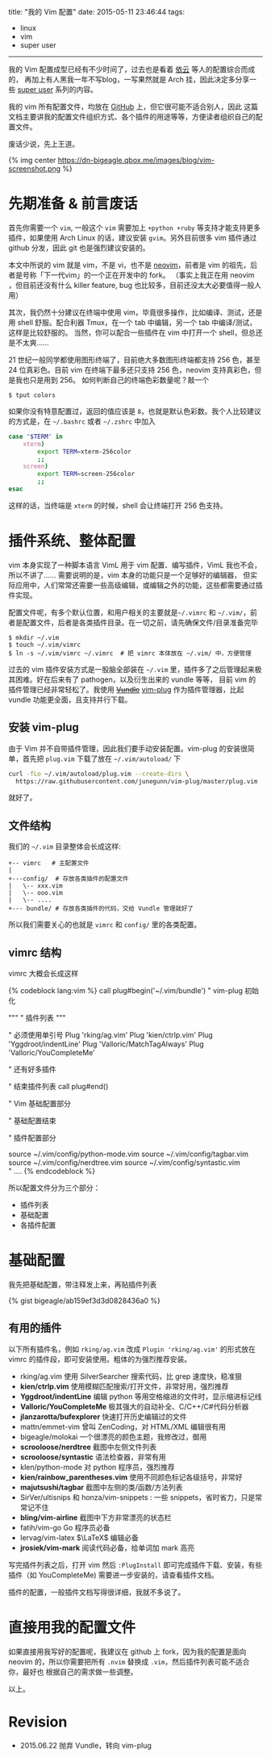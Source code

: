 title: "我的 Vim 配置"
date: 2015-05-11 23:46:44
tags: 
  - linux 
  - vim
  - super user
---

我的 Vim 配置成型已经有不少时间了，过去也是看着 [依云](http://lilydjwg.is-programmer.com) 等人的配置综合而成的，
再加上有人黑我一年不写blog，一写果然就是 Arch 挂，因此决定多分享一些 [super user](/tags/super-user) 系列的内容。

我的 vim 所有配置文件，均放在 [GitHub](https://github.com/bigeagle/neovim-config) 上，但它很可能不适合别人，因此
这篇文档主要讲我的配置文件组织方式、各个插件的用途等等，方便读者组织自己的配置文件。

废话少说，先上王道。

{% img center https://dn-bigeagle.qbox.me/images/blog/vim-screenshot.png %}

<!-- more -->

# 先期准备 & 前言废话

首先你需要一个 `vim`, 一般这个 `vim` 需要加上 `+python +ruby` 等支持才能支持更多插件，如果使用 Arch Linux 的话，建议安装 `gvim`。另外目前很多 vim
插件通过 github 分发，因此 git 也是强烈建议安装的。

本文中所说的 vim 就是 vim，不是 vi，也不是 [neovim](http://neovim.io/)，前者是 vim 的祖先，后者是号称「下一代vim」的一个正在开发中的 fork。
（事实上我正在用 neovim ，但目前还没有什么 killer feature, bug 也比较多，目前还没太大必要值得一般人用）

其次，我仍然十分建议在终端中使用 vim，毕竟很多操作，比如编译、测试，还是用 shell 舒服。配合利器 Tmux，在一个 tab 中编辑，另一个 tab 中编译/测试，这样是比较舒服的。
当然，你可以配合一些插件在 vim 中打开一个 shell，但总还是不太爽……


21 世纪一般同学都使用图形终端了，目前绝大多数图形终端都支持 256 色，甚至 24 位真彩色。目前 vim 在终端下最多还只支持 256 色，neovim 支持真彩色，但是我也只是用到 256。
如何判断自己的终端色彩数量呢？敲一个
```
$ tput colors
```
如果你没有特意配置过，返回的值应该是 `8`，也就是默认色彩数。我个人比较建议的方式是，在 `~/.bashrc` 或者 `~/.zshrc` 中加入
```bash
case "$TERM" in
    xterm)
        export TERM=xterm-256color
        ;;
    screen)
        export TERM=screen-256color
        ;;
esac
```
这样的话，当终端是 `xterm` 的时候，shell 会让终端打开 256 色支持。

# 插件系统、整体配置

vim 本身实现了一种脚本语言 VimL 用于 vim 配置、编写插件，VimL 我也不会，所以不讲了…… 需要说明的是，vim 本身的功能只是一个足够好的编辑器，
但实际应用中，人们常常还需要一些高级编辑，或编辑之外的功能，这些都需要通过插件实现。

配置文件呢，有多个默认位置，和用户相关的主要就是`~/.vimrc` 和 `~/.vim/`，前者是配置文件，后者是各类插件目录。在一切之前，请先确保文件/目录准备完毕

```
$ mkdir ~/.vim
$ touch ~/.vim/vimrc
$ ln -s ~/.vim/vimrc ~/.vimrc  # 把 vimrc 本体放在 ~/.vim/ 中，方便管理
```

过去的 vim 插件安装方式是一股脑全部装在 `~/.vim` 里，插件多了之后管理起来极其困难。好在后来有了 pathogen，以及衍生出来的 vundle 等等，
目前 vim 的插件管理已经非常轻松了。我使用 <s>[Vundle](https://github.com/gmarik/Vundle.vim)</s> [vim-plug](https://github.com/junegunn/vim-plug) 
作为插件管理器，比起 vundle 功能更全面，且支持并行下载。

## 安装 vim-plug 

由于 Vim 并不自带插件管理，因此我们要手动安装配置。vim-plug  的安装很简单，首先把 `plug.vim` 下载了放在 `~/.vim/autoload/` 下

```bash
curl -fLo ~/.vim/autoload/plug.vim --create-dirs \
  https://raw.githubusercontent.com/junegunn/vim-plug/master/plug.vim
```

就好了。

## 文件结构

我们的 `~/.vim` 目录整体会长成这样: 

```
+-- vimrc   # 主配置文件
|
+---config/  # 存放各类插件的配置文件
|   \-- xxx.vim
|   \-- ooo.vim
|   \-- ....
+--- bundle/ # 存放各类插件的代码，交给 Vundle 管理就好了
```

所以我们需要关心的也就是 `vimrc` 和 `config/` 里的各类配置。

## vimrc 结构

vimrc 大概会长成这样

{% codeblock lang:vim %}
call plug#begin('~/.vim/bundle') " vim-plug 初始化

"""
" 插件列表
"""

" 必须使用单引号
Plug 'rking/ag.vim'
Plug 'kien/ctrlp.vim'
Plug 'Yggdroot/indentLine'
Plug 'Valloric/MatchTagAlways'
Plug 'Valloric/YouCompleteMe'

" 还有好多插件

" 结束插件列表
call plug#end()


" Vim 基础配置部分

" 基础配置结束

" 插件配置部分

source ~/.vim/config/python-mode.vim
source ~/.vim/config/tagbar.vim
source ~/.vim/config/nerdtree.vim
source ~/.vim/config/syntastic.vim  
" ....
{% endcodeblock %}

所以配置文件分为三个部分：
- 插件列表
- 基础配置
- 各插件配置

# 基础配置

我先把基础配置，带注释发上来，再贴插件列表

{% gist bigeagle/ab159ef3d3d0828436a0 %}

## 有用的插件

以下所有插件名，例如 `rking/ag.vim` 改成 `Plugin 'rking/ag.vim'` 的形式放在 vimrc 的插件段，即可安装使用。粗体的为强烈推荐安装。

* rking/ag.vim 使用 SilverSearcher 搜索代码，比 grep 速度快，稳准狠
* **kien/ctrlp.vim** 使用模糊匹配搜索/打开文件，非常好用，强烈推荐
* **Yggdroot/indentLine** 编辑 python 等用空格缩进的文件时，显示缩进标记线
* **Valloric/YouCompleteMe** 极其强大的自动补全、C/C++/C#代码分析器
* **jlanzarotta/bufexplorer** 快速打开历史编辑过的文件
* mattn/emmet-vim 曾叫 ZenCoding，对 HTML/XML 编辑很有用
* bigeagle/molokai 一个很漂亮的颜色主题，我修改过，御用
* **scrooloose/nerdtree** 截图中左侧文件列表
* **scrooloose/syntastic** 语法检查器，非常有用
* klen/python-mode 对 python 程序员，强烈推荐
* **kien/rainbow_parentheses.vim** 使用不同颜色标记各级括号，非常好
* **majutsushi/tagbar** 截图中左侧的类/函数/方法列表
* SirVer/ultisnips 和 honza/vim-snippets : 一些 snippets，省时省力，只是常常记不住
* **bling/vim-airline** 截图中下方非常漂亮的状态栏
* fatih/vim-go Go 程序员必备
* lervag/vim-latex $\LaTeX$ 编辑必备
* **jrosiek/vim-mark** 阅读代码必备，给单词加 mark 高亮

写完插件列表之后，打开 vim 然后 `:PlugInstall` 即可完成插件下载、安装，有些插件（如 YouCompleteMe) 需要进一步安装的，请查看插件文档。

插件的配置，一般插件文档写得很详细，我就不多说了。


# 直接用我的配置文件

如果直接用我写好的配置呢，我建议在 github 上 fork，因为我的配置是面向 neovim 的，所以你需要把所有 `.nvim` 替换成 `.vim`，然后插件列表可能不适合你，最好也
根据自己的需求做一些调整。

以上。

# Revision

- 2015.06.22 抛弃 Vundle，转向 vim-plug

